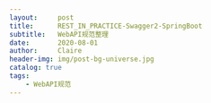 ```yaml
---
layout:     post
title:      REST_IN_PRACTICE-Swagger2-SpringBoot
subtitle:   WebAPI规范整理
date:       2020-08-01
author:     Claire
header-img: img/post-bg-universe.jpg
catalog: true
tags:
    - WebAPI规范
---
```

